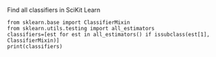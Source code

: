 

Find all classifiers in SciKit Learn
```
from sklearn.base import ClassifierMixin
from sklearn.utils.testing import all_estimators
classifiers=[est for est in all_estimators() if issubclass(est[1], ClassifierMixin)]
print(classifiers)
```
